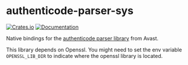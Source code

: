 # authenticode-parser-sys

[![Crates.io](https://img.shields.io/crates/v/authenticode-parser-sys.svg)](https://crates.io/crates/authenticode-parser-sys)
[![Documentation](https://docs.rs/authenticode-parser-sys/badge.svg)](https://docs.rs/authenticode-parser-sys)

Native bindings for the [authenticode parser library](https://github.com/avast/authenticode-parser) from Avast.

This library depends on Openssl. You might need to set the env variable `OPENSSL_LIB_DIR` to indicate where
the openssl library is located.
